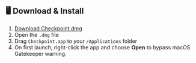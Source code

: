## 🖥️ Download & Install

1. [Download Checkpoint.dmg](https://github.com/damiensedgwick/Checkpoint/releases/latest)
2. Open the `.dmg` file
3. Drag `Checkpoint.app` to your `/Applications` folder
4. On first launch, right-click the app and choose **Open** to bypass macOS Gatekeeper warning.

